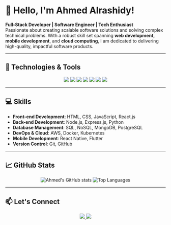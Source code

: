 # 👋 Hello, I'm Ahmed Alrashidy!

**Full-Stack Developer | Software Engineer | Tech Enthusiast**  
Passionate about creating scalable software solutions and solving complex technical problems. With a robust skill set spanning **web development, mobile development**, and **cloud computing**, I am dedicated to delivering high-quality, impactful software products.

---

## 🔧 Technologies & Tools

<p align="center">
  <img src="https://img.shields.io/badge/Code-JavaScript-informational?style=flat&logo=javascript&logoColor=white&color=2bbc8a" />
  <img src="https://img.shields.io/badge/Code-TypeScript-informational?style=flat&logo=typescript&logoColor=white&color=2bbc8a" />
  <img src="https://img.shields.io/badge/Code-Python-informational?style=flat&logo=python&logoColor=white&color=2bbc8a" />
  <img src="https://img.shields.io/badge/Framework-React-informational?style=flat&logo=react&logoColor=white&color=2bbc8a" />
  <img src="https://img.shields.io/badge/Framework-Node.js-informational?style=flat&logo=node.js&logoColor=white&color=2bbc8a" />
  <img src="https://img.shields.io/badge/Cloud-AWS-informational?style=flat&logo=amazon-aws&logoColor=white&color=2bbc8a" />
  <img src="https://img.shields.io/badge/Tool-Docker-informational?style=flat&logo=docker&logoColor=white&color=2bbc8a" />
</p>

---

## 💻 Skills

- **Front-end Development**: HTML, CSS, JavaScript, React.js
- **Back-end Development**: Node.js, Express.js, Python
- **Database Management**: SQL, NoSQL, MongoDB, PostgreSQL
- **DevOps & Cloud**: AWS, Docker, Kubernetes
- **Mobile Development**: React Native, Flutter
- **Version Control**: Git, GitHub

---

## 📈 GitHub Stats

<p align="center">
  <img src="https://github-readme-stats.vercel.app/api?username=yourusername&show_icons=true&theme=radical" alt="Ahmed's GitHub stats" />
  <img src="https://github-readme-stats.vercel.app/api/top-langs/?username=yourusername&layout=compact&theme=radical" alt="Top Languages" />
</p>

---

## 📫 Let's Connect

<p align="center">
  <a href="https://www.linkedin.com/in/ahmedalrashidy/">
    <img src="https://img.shields.io/badge/LinkedIn-Ahmed%20Alrashidy-blue?style=for-the-badge&logo=linkedin" />
  </a>
  <a href="mailto:ahmedalrashidy@example.com">
    <img src="https://img.shields.io/badge/Email-ahmedalrashidy@example.com-red?style=for-the-badge&logo=gmail" />
  </a>
</p>
